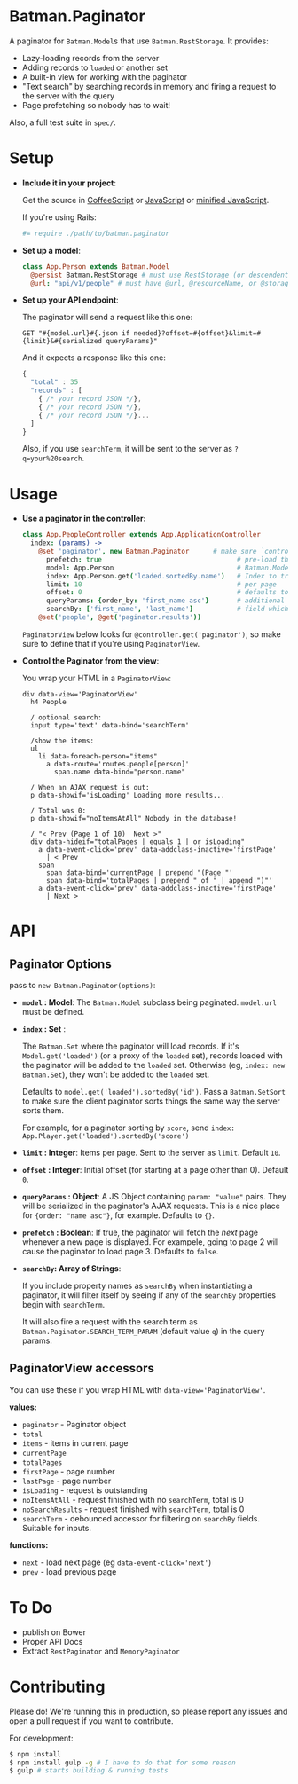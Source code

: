 # Batman.Paginator

A paginator for `Batman.Model`s that use `Batman.RestStorage`. It provides:

- Lazy-loading records from the server
- Adding records to `loaded` or another set
- A built-in view for working with the paginator
- "Text search" by searching records in memory and firing a request to the server with the query
- Page prefetching so nobody has to wait!

Also, a full test suite in `spec/`.

# Setup

- __Include it in your project__:

  Get the source in [CoffeeScript](https://raw.github.com/ministrycentered/batman-paginator/master/dist/batman.paginator.coffee) or [JavaScript](https://raw.github.com/ministrycentered/batman-paginator/master/dist/batman.paginator.js) or [minified JavaScript](https://raw.github.com/ministrycentered/batman-paginator/master/dist/batman.paginator.min.js).

  If you're using Rails:

  ```coffee
  #= require ./path/to/batman.paginator
  ```

- __Set up a model__:

  ```coffee
  class App.Person extends Batman.Model
    @persist Batman.RestStorage # must use RestStorage (or descendent like RailsStorage)
    @url: "api/v1/people" # must have @url, @resourceName, or @storageKey
  ```

- __Set up your API endpoint__:

  The paginator will send a request like this one:

  ```
  GET "#{model.url}#{.json if needed}?offset=#{offset}&limit=#{limit}&#{serialized queryParams}"
  ```
  And it expects a response like this one:

  ```javascript
  {
    "total" : 35
    "records" : [
      { /* your record JSON */},
      { /* your record JSON */},
      { /* your record JSON */}...
    ]
  }
  ```

  Also, if you use `searchTerm`, it will be sent to the server as `?q=your%20search`.

# Usage

- __Use a paginator in the controller:__

  ```coffeescript
  class App.PeopleController extends App.ApplicationController
    index: (params) ->
      @set 'paginator', new Batman.Paginator      # make sure `controller.paginator` is set!
        prefetch: true                                  # pre-load the next page of results
        model: App.Person                               # Batman.Model where it can get the URL
        index: App.Person.get('loaded.sortedBy.name')   # Index to track for pagination
        limit: 10                                       # per page
        offset: 0                                       # defaults to 0
        queryParams: {order_by: 'first_name asc'}       # additional query params for the request to the server
        searchBy: ['first_name', 'last_name']           # field which will be RegExp'ed with `searchTerm`
      @set('people', @get('paginator.results'))
  ```

  `PaginatorView` below looks for `@controller.get('paginator')`, so make sure to define that if you're using `PaginatorView`.

- __Control the Paginator from the view__:

  You wrap your HTML in a `PaginatorView`:

  ```slim
  div data-view='PaginatorView'
    h4 People

    / optional search:
    input type='text' data-bind='searchTerm'

    /show the items:
    ul
      li data-foreach-person="items"
        a data-route='routes.people[person]'
          span.name data-bind="person.name"

    / When an AJAX request is out:
    p data-showif='isLoading' Loading more results...

    / Total was 0:
    p data-showif="noItemsAtAll" Nobody in the database!

    / "< Prev (Page 1 of 10)  Next >"
    div data-hideif="totalPages | equals 1 | or isLoading"
      a data-event-click='prev' data-addclass-inactive='firstPage'
        | < Prev
      span
        span data-bind='currentPage | prepend "(Page "'
        span data-bind='totalPages | prepend " of " | append ")"'
      a data-event-click='prev' data-addclass-inactive='firstPage'
        | Next >
  ```

# API

## Paginator Options

pass to `new Batman.Paginator(options)`:

- __`model` : Model__: The `Batman.Model` subclass being paginated. `model.url` must be defined.
- __`index` : Set__ :

  The `Batman.Set` where the paginator will load records. If it's `Model.get('loaded')` (or a proxy of the `loaded` set), records loaded with the paginator will be added to the `loaded` set. Otherwise (eg, `index: new Batman.Set`), they won't be added to the `loaded` set.

  Defaults to `model.get('loaded').sortedBy('id')`. Pass a `Batman.SetSort` to make sure the client paginator sorts things the same way the server sorts them.

  For example, for a paginator sorting by `score`, send `index: App.Player.get('loaded').sortedBy('score')`

- __`limit` : Integer__: Items per page. Sent to the server as `limit`. Default `10`.
- __`offset` : Integer__: Initial offset (for starting at a page other than 0). Default `0`.
- __`queryParams` : Object__: A JS Object containing `param: "value"` pairs. They will be serialized in the paginator's AJAX requests. This is a nice place for `{order: "name asc"}`, for example. Defaults to `{}`.
- __`prefetch` : Boolean__: If true, the paginator will fetch the _next_ page whenever a new page is displayed. For exampele, going to page 2 will cause the paginator to load page 3. Defaults to `false`.
- __`searchBy`: Array of Strings__:

  If you include property names as `searchBy` when instantiating a paginator, it will filter itself by seeing if any of the `searchBy` properties begin with `searchTerm`.

  It will also fire a request with the search term as `Batman.Paginator.SEARCH_TERM_PARAM` (default value `q`) in the query params.

## PaginatorView accessors

You can use these if you wrap HTML with `data-view='PaginatorView'`.


__values:__

- `paginator` - Paginator object
- `total`
- `items` - items in current page
- `currentPage`
- `totalPages`
- `firstPage` - page number
- `lastPage` - page number
- `isLoading` - request is outstanding
- `noItemsAtAll` - request finished with no `searchTerm`, total is 0
- `noSearchResults` - request finished with `searchTerm`, total is 0
- `searchTerm` - debounced accessor for filtering on `searchBy` fields. Suitable for inputs.

__functions:__

- `next` - load next page (eg `data-event-click='next'`)
- `prev` - load previous page

# To Do

- publish on Bower
- Proper API Docs
- Extract `RestPaginator` and `MemoryPaginator`

# Contributing

Please do! We're running this in production, so please report any issues and open a pull request if you want to contribute.

For development:

```bash
$ npm install
$ npm install gulp -g # I have to do that for some reason
$ gulp # starts building & running tests
```
